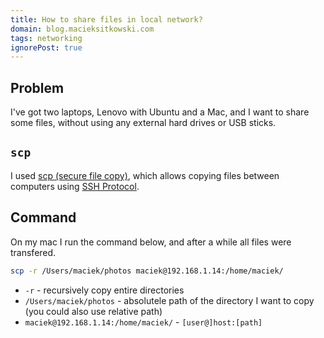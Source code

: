 ```yaml
---
title: How to share files in local network?
domain: blog.macieksitkowski.com
tags: networking
ignorePost: true
---
```


## Problem
I've got two laptops, Lenovo with Ubuntu and a Mac, and I want to share some files, without using any external hard drives or USB sticks.

## `scp`
I used [scp (secure file copy)](https://www.ssh.com/academy/ssh/scp), which allows copying files between computers using [SSH Protocol](https://www.ssh.com/academy/ssh/protocol).


## Command
On my mac I run the command below, and after a while all files were transfered.

```bash
scp -r /Users/maciek/photos maciek@192.168.1.14:/home/maciek/
```

- `-r` - recursively copy entire directories
- `/Users/maciek/photos` - absolutele path of the directory I want to copy (you could also use relative path)
- `maciek@192.168.1.14:/home/maciek/` - `[user@]host:[path]`
  
